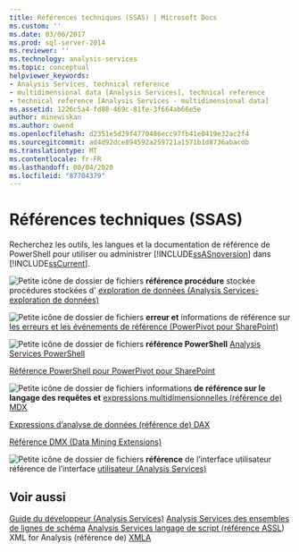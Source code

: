 ```yaml
---
title: Références techniques (SSAS) | Microsoft Docs
ms.custom: ''
ms.date: 03/06/2017
ms.prod: sql-server-2014
ms.reviewer: ''
ms.technology: analysis-services
ms.topic: conceptual
helpviewer_keywords:
- Analysis Services, technical reference
- multidimensional data [Analysis Services], technical reference
- technical reference [Analysis Services - multidimensional data]
ms.assetid: 1226c5a4-fd88-469c-81fe-3f664ab66e5e
author: minewiskan
ms.author: owend
ms.openlocfilehash: d2351e5d29f4770486ecc97fb41e0419e32ac2f4
ms.sourcegitcommit: ad4d92dce894592a259721a1571b1d8736abacdb
ms.translationtype: MT
ms.contentlocale: fr-FR
ms.lasthandoff: 08/04/2020
ms.locfileid: "87704379"
---
```

# <a name="technical-reference-ssas"></a>Références techniques (SSAS)
  Recherchez les outils, les langues et la documentation de référence de PowerShell pour utiliser ou administrer [!INCLUDE[ssASnoversion](../../includes/ssasnoversion-md.md)] dans [!INCLUDE[ssCurrent](../../includes/sscurrent-md.md)].

 ![Petite icône de dossier de fichiers](../../integration-services/media/filefolder-small.gif "Petite icône de dossier de fichiers") **référence procédure** stockée procédures stockées d' [exploration de données &#40;Analysis Services-exploration de données&#41;](/sql/analysis-services/data-mining/data-mining-stored-procedures-analysis-services-data-mining)

 ![Petite icône de dossier de fichiers](../../integration-services/media/filefolder-small.gif "Petite icône de dossier de fichiers") **erreur et** informations de référence sur [les erreurs et les événements de référence &#40;PowerPivot pour SharePoint&#41;](../power-pivot-sharepoint/errors-and-events-reference-power-pivot-for-sharepoint.md)

 ![Petite icône de dossier de fichiers](../../integration-services/media/filefolder-small.gif "Petite icône de dossier de fichiers") **référence PowerShell** [Analysis Services PowerShell](../analysis-services-powershell.md)

 [Référence PowerShell pour PowerPivot pour SharePoint](/sql/analysis-services/powershell/powershell-reference-for-power-pivot-for-sharepoint)

 ![Petite icône de dossier de fichiers](../../integration-services/media/filefolder-small.gif "Petite icône de dossier de fichiers") informations **de référence sur le langage des requêtes et** [expressions multidimensionnelles &#40;référence de&#41; MDX](/sql/mdx/multidimensional-expressions-mdx-reference)

 [Expressions d’analyse de données &#40;référence de&#41; DAX](/dax/data-analysis-expressions-dax-reference)

 [Référence DMX &#40;Data Mining Extensions&#41;](/sql/dmx/data-mining-extensions-dmx-reference)

 ![Petite icône de dossier de fichiers](../../integration-services/media/filefolder-small.gif "Petite icône de dossier de fichiers") **référence** de l’interface utilisateur référence de l’interface [utilisateur &#40;Analysis Services&#41;](../user-interface-reference-analysis-services.md)

## <a name="see-also"></a>Voir aussi
 [Guide du développeur &#40;Analysis Services&#41;](../analysis-services-developer-documentation.md) [Analysis Services des ensembles de lignes de schéma](https://docs.microsoft.com/bi-reference/schema-rowsets/analysis-services-schema-rowsets) [Analysis Services langage de script &#40;référence ASSL](https://docs.microsoft.com/bi-reference/assl/analysis-services-scripting-language-assl-for-xmla)&#41; XML for Analysis &#40;référence de&#41; [XMLA](https://docs.microsoft.com/bi-reference/xmla/xml-for-analysis-xmla-reference)


